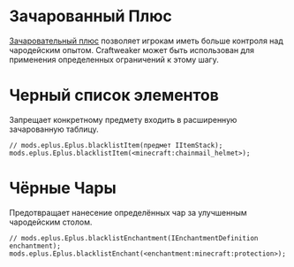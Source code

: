 # Зачарованный Плюс

[Зачаровательный плюс](https://minecraft.curseforge.com/projects/enchanting-plus) позволяет игрокам иметь больше контроля над чародейским опытом. Craftweaker может быть использован для применения определенных ограничений к этому шагу.

# Черный список элементов

Запрещает конкретному предмету входить в расширенную зачарованную таблицу.

```zenscript
// mods.eplus.Eplus.blacklistItem(предмет IItemStack);
mods.eplus.Eplus.blacklistItem(<minecraft:chainmail_helmet>);
```

# Чёрные Чары

Предотвращает нанесение определённых чар за улучшенным чародейским столом.

```zenscript
// mods.eplus.Eplus.blacklistEnchantment(IEnchantmentDefinition enchantment);
mods.eplus.Eplus.blacklistEnchant(<enchantment:minecraft:protection>);
```